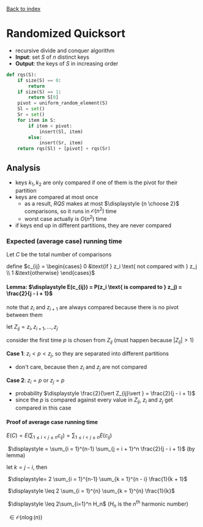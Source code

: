 [Back to index](index)

# Randomized Quicksort

- recursive divide and conquer algorithm
- **Input**: set $S$ of $n$ distinct keys
- **Output**: the keys of $S$ in increasing order

```python
def rqs(S):
    if size(S) == 0:
        return
    if size(S) == 1:
        return S[0]
    pivot = uniform_random_element(S)
    Sl = set()
    Sr = set()
    for item in S:
        if item < pivot:
            insert(Sl, item)
        else:
            insert(Sr, item)
    return rqs(Sl) + [pivot] + rqs(Sr)
```

## Analysis

- keys $k_1, k_2$ are only compared if one of them is the pivot for their partition
- keys are compared at most once
  - as a result, $RQS$ makes at most $\displaystyle {n \choose 2}$ comparisons, so it runs in $\mathcal O(n^2)$ time
  - worst case actually is $O(n^2)$ time
- if keys end up in different partitions, they are never compared

### Expected (average case) running time

Let $C$ be the total number of comparisons

define $c_{ij} = \begin{cases} 0 &\text{if } z_i \text{ not compared with } z_j \\ 1 &\text{otherwise} \end{cases}$

#### Lemma: $\displaystyle E(c_{ij}) = P(z_i \text{ is compared to } z_j) = \frac{2}{j - i + 1}$

note that $z_i$ and $z_{i+1}$ are always compared because there is no pivot between them

let $Z_{ij} = z_i, z_{i+1}, ..., z_{j}$

consider the first time $p$ is chosen from $Z_{ij}$ (must happen because $\vert Z_{ij}\vert  > 1$)

**Case 1**: $z_i < p < z_j$, so they are separated into different partitions

- don't care, because then $z_i$ and $z_j$ are not compared

**Case 2**: $z_i = p$ or $z_j = p$

- probability $\displaystyle \frac{2}{\vert Z_{ij}\vert } = \frac{2}{j - i + 1}$
- since the $p$ is compared against every value in $Z_{ij}$, $z_i$ and $z_j$ get compared in this case

#### Proof of average case running time

$\displaystyle E(C) = E \left( \sum_{1 \leq i < j \leq n} c_{ij} \right) = \sum_{1 \leq i < j \leq n} E(c_{ij})$

​		$\displaystyle = \sum_{i = 1}^{n-1} \sum_{j = i + 1}^n \frac{2}{j - i + 1}$ (by lemma)

let $k = j - i$, then

​		$\displaystyle= 2 \sum_{i = 1}^{n-1} \sum_{k = 1}^{n - i} \frac{1}{k + 1}$

​		$\displaystyle \leq 2 \sum_{i = 1}^{n} \sum_{k = 1}^{n} \frac{1}{k}$

​		$\displaystyle \leq 2\sum_{i=1}^n H_n$ ($H_n$ is the $n^\text{th}$ harmonic number)

​		$\in \mathcal O(n \log(n))$

